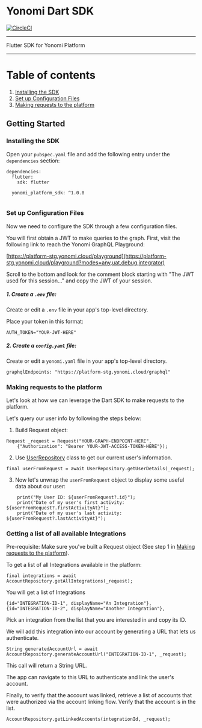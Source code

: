 # Yonomi Dart SDK

[![CircleCI][circle-shield]][circle-pipeline]

---

Flutter SDK for Yonomi Platform

---

# Table of contents

1. [Installing the SDK](#install-sdk)
1. [Set up Configuration Files](#setup-config)
1. [Making requests to the platform](#first-request)

## Getting Started

### Installing the SDK <a name="install-sdk"></a>

Open your `pubspec.yaml` file and add the following entry under the `dependencies` section:

```
dependencies:
  flutter:
    sdk: flutter
    
  yonomi_platform_sdk: ^1.0.0
  
```

###  Set up Configuration Files <a name="setup-config"></a>

Now we need to configure the SDK through a few configuration files.

You will first obtain a JWT to make queries to the graph. First, visit the following link to reach the Yonomi GraphQL Playground:

[https://platform-stg.yonomi.cloud/playground](https://platform-stg.yonomi.cloud/playground?modes=any,uat,debug,integrator)

Scroll to the bottom and look for the comment block starting with "The JWT used for this session..." and copy the JWT of your session.

##### 1. Create a `.env` file:
Create or edit a `.env` file in your app's top-level directory.

Place your token in this format:

`AUTH_TOKEN="YOUR-JWT-HERE"`

##### 2. Create a `config.yaml` file:
Create or edit a `yonomi.yaml` file in your app's top-level directory.

``graphqlEndpoints: "https://platform-stg.yonomi.cloud/graphql"``

###  Making requests to the platform <a name="first-request"></a>
Let's look at how we can leverage the Dart SDK to make requests to the platform.

Let's query our user info by following the steps below:

1. Build Request object:

```
Request _request = Request("YOUR-GRAPH-ENDPOINT-HERE",
    {"Authorization": "Bearer YOUR-JWT-ACCESS-TOKEN-HERE"});
```

2. Use [UserRepository]() class to get our current user's information.

```
final userFromRequest = await UserRepository.getUserDetails(_request);
```

3. Now let's unwrap the `userFromRequest` object to display some useful data about our user:

```
    print("My User ID: ${userFromRequest?.id}");
    print("Date of my user's first activity: ${userFromRequest?.firstActivityAt}");
    print("Date of my user's last activity: ${userFromRequest?.lastActivityAt}");
```

### Getting a list of all available Integrations

Pre-requisite: Make sure you've built a Request object (See step 1 in [Making requests to the platform](#first-request)).

To get a list of all Integrations available in the platform:

```
final integrations = await AccountRepository.getAllIntegrations(_request);
```

You will get a list of Integrations

```
{id="INTEGRATION-ID-1", displayName="An Integration"},
{id="INTEGRATION-ID-2", displayName="Another Integration"},
```


Pick an integration from the list that you are interested in and copy its ID.

We will add this integration into our account by generating a URL that lets us authenticate.

```
String generatedAccountUrl = await AccountRepository.generateAccountUrl("INTEGRATION-ID-1", _request);
```

This call will return a String URL.

The app can navigate to this URL to authenticate and link the user's account.

Finally, to verify that the account was linked, retrieve a list of accounts that were authorized via the account linking flow. Verify that the account is in the list.

```
AccountRepository.getLinkedAccounts(integrationId, _request);
```



[circle-shield]: https://circleci.com/gh/Yonomi/yonomi-dart-sdk/tree/main.svg?style=shield&circle-token=470fbce0775849f45768cb551352807a5652f75f
[circle-pipeline]: https://app.circleci.com/pipelines/github/Yonomi/yonomi-dart-sdk
